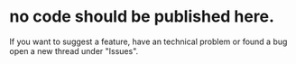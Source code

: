 # no code should be published here.
If you want to suggest a feature, have an technical problem or found a bug open a new thread under "Issues".
